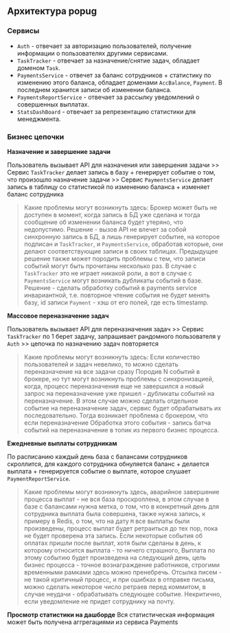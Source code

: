 ## Архитектура popug

### Сервисы

* `Auth` - отвечает за авторизацию пользователей, получение информации о пользователях другими сервисами.
* `TaskTracker` - отвечает за назначение/снятие задач, обладает доменом `Task`.
* `PaymentsService` - отвечет за баланс сотрудников + статистику по изменению этого баланса, обладает доменами `AccBalance`, `Payment`. В последнем хранится записи об изменении баланса.
* `PaymentsReportService` - отвечает за рассылку уведомлений о совершенных выплатах.
* `StatsDashBoard` - отвечает за репрезентацию статистики для менеджмента.

### Бизнес цепочки

**Назначение и завершение задачи**

Пользователь вызывает API для назначения или завершения задачи >>
Сервис `TaskTracker` делает запись в базу + генерирует событие о том, что произошло назначение задачи >>
Сервис `PaymentsService` делает запись в таблицу со статистикой по изменению баланса + изменяет баланс сотрудника 

> Какие проблемы могут возникнуть здесь:
Брокер может быть не доступен в момент, когда запись в БД уже сделана и тогда сообщение об изменении баланса будет утеряно,
что недопустимо. Решение - вызов API не влечет за собой синхронную запись в БД, а лишь генерирует событие, на которое подписан
и `TaskTracker`, и `PaymentsService`, обработав которые, они делают соответствующие записи в своих таблицах. 
Предыдущее решение также может породить проблемы с тем, что записи событий могут быть прочитаны несколько раз.
В случае с `TaskTracker` это не играет никакой роли, а вот в случае с `PaymentsService` могут возникать дубликаты событий в базе.
Решение - сделать обработку событий в payments service инвариантной, т.е. повторное чтение события не будет менять базу,
id записи `Payment` - хэш от его полей, где есть timestamp.

**Массовое переназначение задач**

Пользователь вызывает API для переназначения задач >>
Сервис `TaskTracker` по 1 берет задачу, запрашивает рандомного пользователя у `Auth` >> цепочка по назначению задач повторяется

> Какие проблемы могут возникнуть здесь:
Если количество пользователей и задач невелико, то можно сделать переназначение на все задачи сразу
Породив N событий в брокере, но тут могут возникнуть проблемы с синхронизацией, когда, процесс переназначения еще не завершился
а новый запрос на переназначение уже пришел - дубликаты событий на переназначение. В этом случае можно сделать отдельное событие
на переназначение задач, сервис будет обрабатывать их последовательно. Тогда возникает проблема с брокером, что если переназначение
Обработка этого события - запись батча событий на переназначение в топик из первого бизнес процесса.

**Ежедневные выплаты сотрудникам**

По расписанию каждый день база с балансами сотрудников скроллится, для каждого сотрудника обнуляется баланс +
делается выплата + генерируется событие о выплате, которое слушает `PaymentReportService`.

> Какие проблемы могут возникнуть здесь, аварийное завершение процесса выплат - не вся база проскроллена, в этом случае
в базе с балансами нужна метка, о том, что в конкретный день для сотрудника выплата была совершена, также нужна запись, к примеру в Redis,
о том, что на дату `M` все выплаты были произведены, процесс выплат будет ретраиться до тех пор, пока не будет проверена эта запись. 
Если некоторые события об оплатах пришли после выплат, хотя были сделаны в день, к которому относится выплата - то ничего страшного,
Выплата по этому событию будет произведена на следующий день, цель бизнес процесса - точное вознаграждение работников, строгими временными рамками
здесь можно пренебречь. Отсылка писем - не такой критичный процесс, и при ошибках в отправке письма, можно сделать
некоторое число ретраев перед коммитом, в случае неудачи - обрабатывать следующее событие. Некритично, если уведомление не придет сотруднику на почту.

**Просмотр статистики на дашборде**
Вся статистическая информация может быть получена аггрегациями из сервиса Payments



